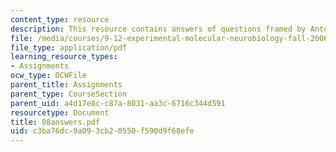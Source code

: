 ```yaml
---
content_type: resource
description: This resource contains answers of questions framed by Antoch,et al.
file: /media/courses/9-12-experimental-molecular-neurobiology-fall-2006/c3ba76dc9a093cb20550f590d9f68efe_08answers.pdf
file_type: application/pdf
learning_resource_types:
- Assignments
ocw_type: OCWFile
parent_title: Assignments
parent_type: CourseSection
parent_uid: a4d17e8c-c87a-8031-aa3c-6716c344d591
resourcetype: Document
title: 08answers.pdf
uid: c3ba76dc-9a09-3cb2-0550-f590d9f68efe
---
```


